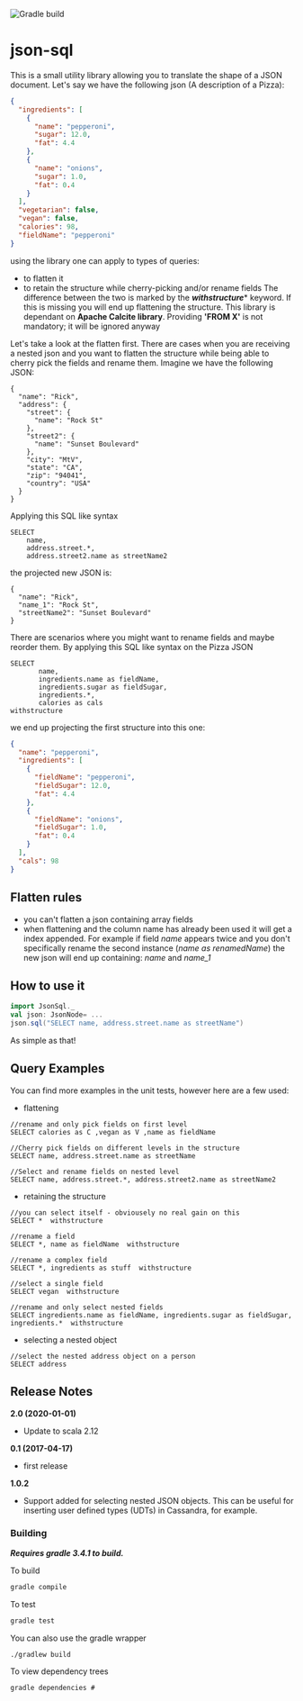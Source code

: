 ![Gradle build](https://github.com/lensesio/json-sql/workflows/Gradle%20build/badge.svg)

# json-sql
This is a small utility library allowing you to translate the shape of a JSON document.
Let's say we have the following json (A description of a Pizza):

```json
{
  "ingredients": [
    {
      "name": "pepperoni",
      "sugar": 12.0,
      "fat": 4.4
    },
    {
      "name": "onions",
      "sugar": 1.0,
      "fat": 0.4
    }
  ],
  "vegetarian": false,
  "vegan": false,
  "calories": 98,
  "fieldName": "pepperoni"
}
```

using the library one can apply to types of queries:
* to flatten it
* to retain the structure while cherry-picking and/or rename fields
The difference between the two is marked by the **_withstructure_*** keyword.
If this is missing you will end up flattening the structure.
This library is dependant on **Apache Calcite library**. Providing **'FROM X'** is not mandatory; it will be ignored anyway

Let's take a look at the flatten first. There are cases when you are receiving a nested
json and you want to flatten the structure while being able to cherry pick the fields and rename them.
Imagine we have the following JSON:
```
{
  "name": "Rick",
  "address": {
    "street": {
      "name": "Rock St"
    },
    "street2": {
      "name": "Sunset Boulevard"
    },
    "city": "MtV",
    "state": "CA",
    "zip": "94041",
    "country": "USA"
  }
}
```
Applying this SQL like syntax
```
SELECT 
    name, 
    address.street.*, 
    address.street2.name as streetName2 

```
the projected new JSON is:
```
{
  "name": "Rick",
  "name_1": "Rock St",
  "streetName2": "Sunset Boulevard"
}
```

There are scenarios where you might want to rename fields and maybe reorder them.
By applying this SQL like syntax on the Pizza JSON

```
SELECT 
       name, 
       ingredients.name as fieldName, 
       ingredients.sugar as fieldSugar, 
       ingredients.*, 
       calories as cals 
withstructure
```
we end up projecting the first structure into this one:

```json
{
  "name": "pepperoni",
  "ingredients": [
    {
      "fieldName": "pepperoni",
      "fieldSugar": 12.0,
      "fat": 4.4
    },
    {
      "fieldName": "onions",
      "fieldSugar": 1.0,
      "fat": 0.4
    }
  ],
  "cals": 98
}
```

## Flatten rules
* you can't flatten a json containing array fields
* when flattening and the column name has already been used it will get a index appended. For example if field *name* appears twice and you don't specifically
rename the second instance (*name as renamedName*) the new json will end up containing: *name* and *name_1*

## How to use it

```scala
import JsonSql._
val json: JsonNode= ...
json.sql("SELECT name, address.street.name as streetName")
```
As simple as that!

## Query Examples
You can find more examples in the unit tests, however here are a few used:
* flattening
```
//rename and only pick fields on first level
SELECT calories as C ,vegan as V ,name as fieldName 

//Cherry pick fields on different levels in the structure
SELECT name, address.street.name as streetName 

//Select and rename fields on nested level
SELECT name, address.street.*, address.street2.name as streetName2 
```
* retaining the structure
```
//you can select itself - obviousely no real gain on this
SELECT *  withstructure 

//rename a field 
SELECT *, name as fieldName  withstructure

//rename a complex field
SELECT *, ingredients as stuff  withstructure

//select a single field
SELECT vegan  withstructure

//rename and only select nested fields
SELECT ingredients.name as fieldName, ingredients.sugar as fieldSugar, ingredients.*  withstructure
```

* selecting a nested object
```
//select the nested address object on a person
SELECT address
```

## Release Notes

**2.0 (2020-01-01)**

* Update to scala 2.12

**0.1 (2017-04-17)**

* first release

**1.0.2**

* Support added for selecting nested JSON objects.  This can be useful for inserting user defined 
types (UDTs) in Cassandra, for example.

### Building

***Requires gradle 3.4.1 to build.***

To build

```bash
gradle compile
```

To test

```bash
gradle test
```


You can also use the gradle wrapper

```
./gradlew build
```

To view dependency trees

```
gradle dependencies # 
```

